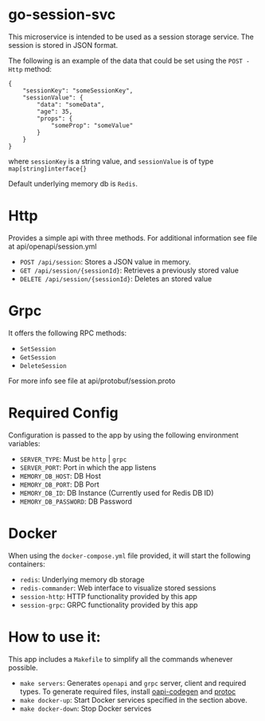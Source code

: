 # go-session-svc
This microservice is intended to be used as a session storage service. 
The session is stored in JSON format.

The following is an example of the data that could be set using the `POST - Http` method:

```
{
    "sessionKey": "someSessionKey",
    "sessionValue": {
        "data": "someData",
        "age": 35,
        "props": {
            "someProp": "someValue"
        }
    }
}
```

where `sessionKey` is a string value, and `sessionValue` is of type `map[string]interface{}`

Default underlying memory db is `Redis`.

# Http

Provides a simple api with three methods. For additional information see file at api/openapi/session.yml

- `POST /api/session`: Stores a JSON value in memory.
- `GET /api/session/{sessionId}`: Retrieves a previously stored value
- `DELETE /api/session/{sessionId}`: Deletes an stored value

# Grpc

It offers the following RPC methods:

- `SetSession` 
- `GetSession`
- `DeleteSession`

For more info see file at api/protobuf/session.proto

# Required Config
Configuration is passed to the app by using the following environment variables:

- `SERVER_TYPE`: Must be `http` | `grpc`
- `SERVER_PORT`: Port in which the app listens
- `MEMORY_DB_HOST`: DB Host
- `MEMORY_DB_PORT`: DB Port
- `MEMORY_DB_ID`: DB Instance (Currently used for Redis DB ID)
- `MEMORY_DB_PASSWORD`: DB Password

# Docker

When using the `docker-compose.yml` file provided, it will start the following containers:
- `redis`: Underlying memory db storage
- `redis-commander`: Web interface to visualize stored sessions
- `session-http`: HTTP functionality provided by this app
- `session-grpc`: GRPC functionality provided by this app


# How to use it:
This app includes a `Makefile` to simplify all the commands whenever possible.

- `make servers`: Generates `openapi` and `grpc` server, client and required types.
  To generate required files, install [oapi-codegen](https://github.com/deepmap/oapi-codegen) and [protoc](https://grpc.io/docs/languages/go/quickstart/)  
- `make docker-up`: Start Docker services specified in the section above.
- `make docker-down`: Stop Docker services